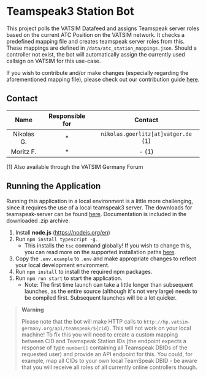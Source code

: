 # Teamspeak3 Station Bot
This project polls the VATSIM Datafeed and assigns Teamspeak server roles based on the current ATC Position on the VATSIM network. 
It checks a predefined mapping file and creates teamspeak server roles from this. These mappings are defined in `/data/atc_station_mappings.json`. 
Should a controller not exist, the bot will automatically assign the currently used callsign on VATSIM for this use-case. 

If you wish to contribute and/or make changes (especially regarding the aforementioned mapping file), please check out our contribution guide [here](CONTRIBUTING.md).

## Contact

|    Name    | Responsible for |               Contact               |
|:----------:|:---------------:|:-----------------------------------:|
| Nikolas G. |        *        | `nikolas.goerlitz[at]vatger.de` (1) |
| Moritz F.  |        *        |                - (1)                |

(1) Also available through the VATSIM Germany Forum

## Running the Application
Running this application in a local environment is a little more challenging, since it requires the use of a local teamspeak3 server. 
The downloads for teamspeak-server can be found [here](https://www.teamspeak.com/de/downloads/#server). 
Documentation is included in the downloaded .zip archive. 

1. Install **node.js** (https://nodejs.org/en)
2. Run `npm install typescript -g`. 
   - This installs the `tsc` command globally! If you wish to change this, you can read more on the supported installation paths [here](https://www.typescriptlang.org/download).
3. Copy the `.env.example` to `.env` and make appropriate changes to reflect your local development environment. 
4. Run `npm install` to install the required npm packages.
5. Run `npm run start` to start the application. 
    - Note: The first time launch can take a little longer than subsequent launches, as the entire source (although it's not very large) needs to be compiled first. Subsequent launches will be a lot quicker.

> **Warning** 
> 
> Please note that the bot will make HTTP calls to `http://hp.vatsim-germany.org/api/teamspeak/${cid}`. 
> This will not work on your local machine! 
> To fix this you will need to create a custom mapping between CID and Teamspeak Station IDs (the endpoint expects a response of type `number[]` containing all Teamspeak DBIDs of the requested user) and provide an API endpoint for this. 
> You could, for example, map all CIDs to your own local TeamSpeak DBID - be aware that you will receive all roles of all currently online controllers though. 